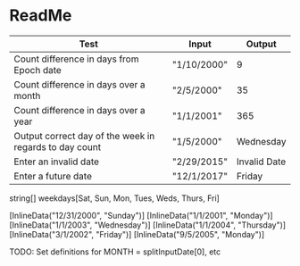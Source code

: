 # ReadMe

| Test                                                   | Input       | Output       |
|--------------------------------------------------------|-------------|--------------|
| Count difference in days from Epoch date               | "1/10/2000" | 9            |
| Count difference in days over a month                  | "2/5/2000"  | 35           |
| Count difference in days over a year                   | "1/1/2001"  | 365          |
| Output correct day of the week in regards to day count | "1/5/2000"  | Wednesday    |
| Enter an invalid date                                  | "2/29/2015" | Invalid Date |
| Enter a future date                                    | "12/1/2017" | Friday       |



string[] weekdays[Sat, Sun, Mon, Tues, Weds, Thurs, Fri]


[InlineData("12/31/2000", "Sunday")]
[InlineData("1/1/2001", "Monday")]
[InlineData("1/1/2003", "Wednesday")]
[InlineData("1/1/2004", "Thursday")]
[InlineData("3/1/2002", "Friday")]
[InlineData("9/5/2005", "Monday")]


TODO: Set definitions for MONTH = splitInputDate[0], etc

